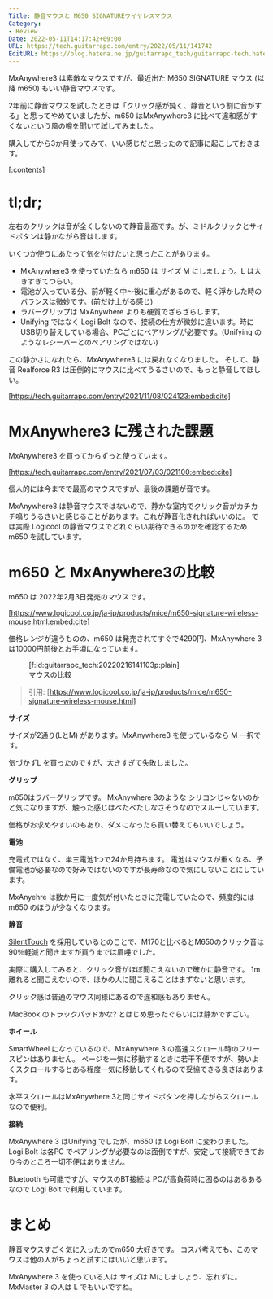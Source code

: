 ```yaml
---
Title: 静音マウスと M650 SIGNATUREワイヤレスマウス
Category:
- Review
Date: 2022-05-11T14:17:42+09:00
URL: https://tech.guitarrapc.com/entry/2022/05/11/141742
EditURL: https://blog.hatena.ne.jp/guitarrapc_tech/guitarrapc-tech.hatenablog.com/atom/entry/13574176438064027192
---
```


MxAnywhere3 は素敵なマウスですが、最近出た M650 SIGNATURE マウス (以降 m650) もいい静音マウスです。

2年前に静音マウスを試したときは「クリック感が鈍く、静音という割に音がする」と思ってやめていましたが、m650 はMxAnywhere3 に比べて違和感がすくないという風の噂を聞いて試してみました。

購入してから3か月使ってみて、いい感じだと思ったので記事に起こしておきます。

[:contents]

# tl;dr;

左右のクリックは音が全くしないので静音最高です。が、ミドルクリックとサイドボタンは静かながら音はします。

いくつか使うにあたって気を付けたいと思ったことがあります。

* MxAnywhere3 を使っていたなら m650 は サイズ M にしましょう。L は大きすぎてつらい。
* 電池が入っている分、前が軽く中～後に重心があるので、軽く浮かした時のバランスは微妙です。(前だけ上がる感じ)
* ラバーグリップは MxAnywhere よりも硬質でざらざらします。
* Unifying ではなく Logi Bolt なので、接続の仕方が微妙に違います。時にUSB切り替えしている場合、PCごとにペアリングが必要です。(Unifying のようなレシーバーとのペアリングではない)

この静かさになれたら、MxAnywhere3 には戻れなくなりました。
そして、静音 Realforce R3 は圧倒的にマウスに比べてうるさいので、もっと静音してほしい。

[https://tech.guitarrapc.com/entry/2021/11/08/024123:embed:cite]


# MxAnywhere3 に残された課題

MxAnywhere3 を買ってからずっと使っています。

[https://tech.guitarrapc.com/entry/2021/07/03/021100:embed:cite]

個人的には今までで最高のマウスですが、最後の課題が音です。

MxAnywhere3 は静音マウスではないので、静かな室内でクリック音がカチカチ鳴りうるさいと感じることがあります。これが静音化されればいいのに。
では実際 Logicool の静音マウスでどれぐらい期待できるのかを確認するため m650 を試しています。

# m650 と MxAnywhere3の比較

m650 は 2022年2月3日発売のマウスです。

[https://www.logicool.co.jp/ja-jp/products/mice/m650-signature-wireless-mouse.html:embed:cite]

価格レンジが違うものの、m650 は発売されてすぐで4290円、MxAnywhere 3 は10000円前後とお手頃になっています。

<figure class="figure-image figure-image-fotolife" title="マウスの比較">[f:id:guitarrapc_tech:20220216141103p:plain]<figcaption>マウスの比較</figcaption></figure>

> 引用: [https://www.logicool.co.jp/ja-jp/products/mice/m650-signature-wireless-mouse.html]

**サイズ**

サイズが2通り(LとM) があります。MxAnywhere3 を使っているなら M 一択です。

気づかずL を買ったのですが、大きすぎて失敗しました。

**グリップ**

m650はラバーグリップです。
MxAnywhere 3のような シリコンじゃないのかと気になりますが、触った感じはべたべたしなさそうなのでスルーしています。

価格がお求めやすいのもあり、ダメになったら買い替えてもいいでしょう。

**電池**

充電式ではなく、単三電池1つで24か月持ちます。
電池はマウスが重くなる、予備電池が必要なので好みではないのですが長寿命なので気にしないことにしています。

MxAnyehre は数か月に一度気が付いたときに充電していたので、頻度的には m650 のほうが少なくなります。

**静音**

[SilentTouch](https://www.logicool.co.jp/content/dam/logitech/ja/products/combos/mk295-keyboard-mouse-combo/pdf/pattaya-white-paper-edit-20200903.pdf) を採用しているとのことで、M170と比べるとM650のクリック音は90％軽減と聞きますが買うまでは眉唾でした。

実際に購入してみると、クリック音がほぼ聞こえないので確かに静音です。
1m 離れると聞こえないので、ほかの人に聞こえることはまずないと思います。

クリック感は普通のマウス同様にあるので違和感もありません。

MacBook のトラックパッドかな? とはじめ思ったぐらいには静かですごい。

**ホイール**

SmartWheel になっているので、MxAnywhere 3 の高速スクロール時のフリースピンはありません。
ページを一気に移動するときに若干不便ですが、勢いよくスクロールするとある程度一気に移動してくれるので妥協できる良さはあります。

水平スクロールはMxAnywhere 3と同じサイドボタンを押しながらスクロールなので便利。

**接続**

MxAnywhere 3 はUnifying でしたが、m650 は Logi Bolt に変わりました。
Logi Bolt は各PC でペアリングが必要なのは面倒ですが、安定して接続できており今のところ一切不便はありません。

Bluetooth も可能ですが、マウスのBT接続は PCが高負荷時に困るのはあるあるなので Logi Bolt で利用しています。

# まとめ

静音マウスすごく気に入ったのでm650 大好きです。
コスパ考えても、このマウスは他の人がちょっと試すにはいいと思います。

MxAnywhere 3 を使っている人は サイズは Mにしましょう、忘れずに。
MxMaster 3 の人は L でもいいですね。

